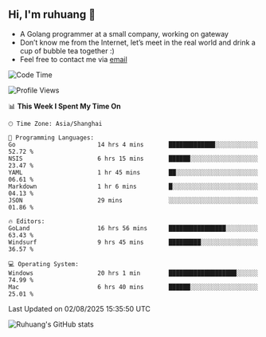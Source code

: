 ## Hi, I'm ruhuang 👋

- A Golang programmer at a small company, working on gateway
- Don’t know me from the Internet, let’s meet in the real world and drink a cup of bubble tea together :)
- Feel free to contact me via [email](mailto:ruhuang2001@gmail.com)
<!--START_SECTION:waka-->
![Code Time](http://img.shields.io/badge/Code%20Time-730%20hrs%2034%20mins-blue)

![Profile Views](http://img.shields.io/badge/Profile%20Views-0-blue)

📊 **This Week I Spent My Time On** 

```text
🕑︎ Time Zone: Asia/Shanghai

💬 Programming Languages: 
Go                       14 hrs 4 mins       █████████████░░░░░░░░░░░░   52.72 % 
NSIS                     6 hrs 15 mins       ██████░░░░░░░░░░░░░░░░░░░   23.47 % 
YAML                     1 hr 45 mins        ██░░░░░░░░░░░░░░░░░░░░░░░   06.61 % 
Markdown                 1 hr 6 mins         █░░░░░░░░░░░░░░░░░░░░░░░░   04.13 % 
JSON                     29 mins             ░░░░░░░░░░░░░░░░░░░░░░░░░   01.86 % 

🔥 Editors: 
GoLand                   16 hrs 56 mins      ████████████████░░░░░░░░░   63.43 % 
Windsurf                 9 hrs 45 mins       █████████░░░░░░░░░░░░░░░░   36.57 % 

💻 Operating System: 
Windows                  20 hrs 1 min        ███████████████████░░░░░░   74.99 % 
Mac                      6 hrs 40 mins       ██████░░░░░░░░░░░░░░░░░░░   25.01 % 
```


 Last Updated on 02/08/2025 15:35:50 UTC
<!--END_SECTION:waka-->

![Ruhuang's GitHub stats](https://github-readme-stats.vercel.app/api?username=ruhuang2001&count_private=true&hide_title=true&show_icons=true&theme=vue)

